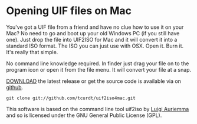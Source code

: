 # Opening UIF files on Mac

You've got a UIF file from a friend and have no clue how to use it on your
Mac? No need to go and boot up your old Windows PC (if you still have one).
Just drop the file into UIF2ISO for Mac and it will convert it into a standard
ISO format. The ISO you can just use with OSX. Open it. Burn it. It's really
that simple.

No command line knowledge required. In finder just drag your file on to the
program icon or open it from the file menu. It will convert your file at a
snap.

[DOWNLOAD][3] the latest release or get the source code is available via on
[github][2].

    git clone git://github.com/tcurdt/uif2iso4mac.git

This software is based on the command line tool uif2iso by [Luigi Auriemma][1]
and so is licensed under the GNU General Public License (GPL).

[1]: http://aluigi.org/
[2]: http://github.com/tcurdt/uif2iso4mac/tree/master
[3]: http://vafer.org/projects/uif2iso4mac/versions/1.4.1/uif2iso4mac_1.4.1.zip